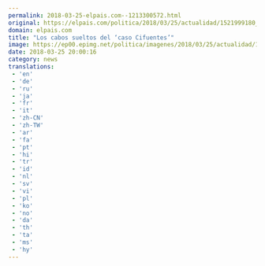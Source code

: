 ```yaml
---
permalink: 2018-03-25-elpais.com--1213300572.html
original: https://elpais.com/politica/2018/03/25/actualidad/1521999180_279927.html#?ref=rss&format=simple&link=link
domain: elpais.com
title: "Los cabos sueltos del ‘caso Cifuentes’"
image: https://ep00.epimg.net/politica/imagenes/2018/03/25/actualidad/1521999180_279927_1521999345_rrss_normal.jpg
date: 2018-03-25 20:00:16
category: news
translations: 
 - 'en'
 - 'de'
 - 'ru'
 - 'ja'
 - 'fr'
 - 'it'
 - 'zh-CN'
 - 'zh-TW'
 - 'ar'
 - 'fa'
 - 'pt'
 - 'hi'
 - 'tr'
 - 'id'
 - 'nl'
 - 'sv'
 - 'vi'
 - 'pl'
 - 'ko'
 - 'no'
 - 'da'
 - 'th'
 - 'ta'
 - 'ms'
 - 'hy'
---
```


